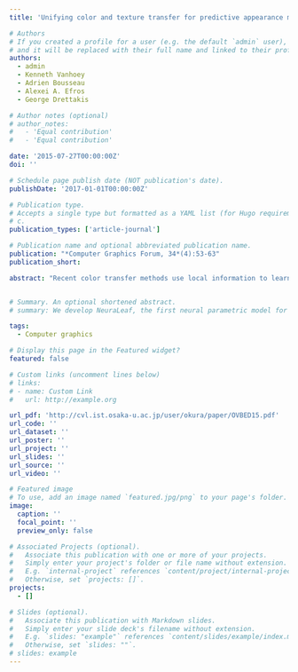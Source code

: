 ```yaml
---
title: 'Unifying color and texture transfer for predictive appearance manipulation'

# Authors
# If you created a profile for a user (e.g. the default `admin` user), write the username (folder name) here
# and it will be replaced with their full name and linked to their profile.
authors:
  - admin
  - Kenneth Vanhoey
  - Adrien Bousseau
  - Alexei A. Efros
  - George Drettakis

# Author notes (optional)
# author_notes:
#   - 'Equal contribution'
#   - 'Equal contribution'

date: '2015-07-27T00:00:00Z'
doi: ''

# Schedule page publish date (NOT publication's date).
publishDate: '2017-01-01T00:00:00Z'

# Publication type.
# Accepts a single type but formatted as a YAML list (for Hugo requirements).
# c.
publication_types: ['article-journal']

# Publication name and optional abbreviated publication name.
publication: "*Computer Graphics Forum, 34*(4):53-63"
publication_short: 

abstract: "Recent color transfer methods use local information to learn the transformation from a source to an exemplar image, and then transfer this appearance change to a target image. These solutions achieve very successful results for general mood changes, e.g., changing the appearance of an image from “sunny” to “overcast”. However, such methods have a hard time creating new image content, such as leaves on a bare tree. Texture transfer, on the other hand, can synthesize such content but tends to destroy image structure. We propose the first algorithm that unifies color and texture transfer, outperforming both by leveraging their respective strengths. A key novelty in our approach resides in teasing apart appearance changes that can be modeled simply as changes in color versus those that require new image content to be generated. Our method starts with an analysis phase which evaluates the success of color transfer by comparing the exemplar with the source. This analysis then drives a selective, iterative texture transfer algorithm that simultaneously predicts the success of color transfer on the target and synthesizes new content where needed. We demonstrate our unified algorithm by transferring large temporal changes between photographs, such as change of season – e.g., leaves on bare trees or piles of snow on a street – and flooding."


# Summary. An optional shortened abstract.
# summary: We develop NeuraLeaf, the first neural parametric model for 3D leaves for plant modeling and reconstruction. 

tags:
  - Computer graphics

# Display this page in the Featured widget?
featured: false

# Custom links (uncomment lines below)
# links:
# - name: Custom Link
#   url: http://example.org

url_pdf: 'http://cvl.ist.osaka-u.ac.jp/user/okura/paper/OVBED15.pdf'
url_code: ''
url_dataset: ''
url_poster: ''
url_project: ''
url_slides: ''
url_source: ''
url_video: ''

# Featured image
# To use, add an image named `featured.jpg/png` to your page's folder.
image:
  caption: ''
  focal_point: ''
  preview_only: false

# Associated Projects (optional).
#   Associate this publication with one or more of your projects.
#   Simply enter your project's folder or file name without extension.
#   E.g. `internal-project` references `content/project/internal-project/index.md`.
#   Otherwise, set `projects: []`.
projects:
  - []

# Slides (optional).
#   Associate this publication with Markdown slides.
#   Simply enter your slide deck's filename without extension.
#   E.g. `slides: "example"` references `content/slides/example/index.md`.
#   Otherwise, set `slides: ""`.
# slides: example
---
```


<!-- {{% callout note %}}
Click the _Cite_ button above to demo the feature to enable visitors to import publication metadata into their reference management software.
{{% /callout %}}

{{% callout note %}}
Create your slides in Markdown - click the _Slides_ button to check out the example.
{{% /callout %}}

Add the publication's **full text** or **supplementary notes** here. You can use rich formatting such as including [code, math, and images](https://docs.hugoblox.com/content/writing-markdown-latex/). -->
